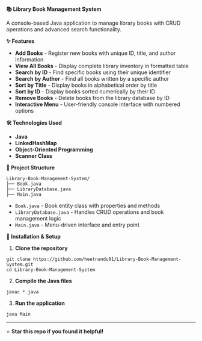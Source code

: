 **📚 Library Book Management System**

A console-based Java application to manage library books with CRUD operations and advanced search functionality.

**✨ Features**

* **Add Books** - Register new books with unique ID, title, and author information
* **View All Books** - Display complete library inventory in formatted table
* **Search by ID** - Find specific books using their unique identifier
* **Search by Author** - Find all books written by a specific author
* **Sort by Title** - Display books in alphabetical order by title
* **Sort by ID** - Display books sorted numerically by their ID
* **Remove Books** - Delete books from the library database by ID
* **Interactive Menu** - User-friendly console interface with numbered options

**🛠️ Technologies Used**

* **Java**
* **LinkedHashMap**
* **Object-Oriented Programming**
* **Scanner Class**

**📂 Project Structure**

```
Library-Book-Management-System/
├── Book.java              
├── LibraryDatabase.java   
├── Main.java              
```

* `Book.java` - Book entity class with properties and methods
* `LibraryDatabase.java` - Handles CRUD operations and book management logic
* `Main.java` - Menu-driven interface and entry point

**🚀 Installation & Setup**

1. **Clone the repository**

```
git clone https://github.com/heetnandu01/Library-Book-Management-System.git
cd Library-Book-Management-System
```

2. **Compile the Java files**

```
javac *.java
```

3. **Run the application**

```
java Main
```


---

⭐ **Star this repo if you found it helpful!**
